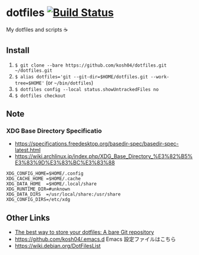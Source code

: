 # dotfiles [![Build Status](https://travis-ci.com/kosh04/dotfiles.svg?token=dfMzF3xay83G8zNxrhrj&branch=master)](https://travis-ci.com/kosh04/dotfiles)

My dotfiles and scripts ☕

## Install

1. `$ git clone --bare https://github.com/kosh04/dotfiles.git ~/dotfiles.git`
2. `$ alias dotfiles='git --git-dir=$HOME/dotfiles.git --work-tree=$HOME'` (or `~/bin/dotfiles`)
3. `$ dotfiles config --local status.showUntrackedFiles no`
4. `$ dotfiles checkout`

## Note

### XDG Base Directory Specificatio

- https://specifications.freedesktop.org/basedir-spec/basedir-spec-latest.html
- https://wiki.archlinux.jp/index.php/XDG_Base_Directory_%E3%82%B5%E3%83%9D%E3%83%BC%E3%83%88

```
XDG_CONFIG_HOME=$HOME/.config
XDG_CACHE_HOME =$HOME/.cache
XDG_DATA_HOME  =$HOME/.local/share
XDG_RUNTIME_DIR=#unknown
XDG_DATA_DIRS  =/usr/local/share:/usr/share
XDG_CONFIG_DIRS=/etc/xdg
```

## Other Links

- [The best way to store your dotfiles: A bare Git repository](https://ja.atlassian.com/git/tutorials/dotfiles)
- https://github.com/kosh04/.emacs.d Emacs 設定ファイルはこちら
- https://wiki.debian.org/DotFilesList
